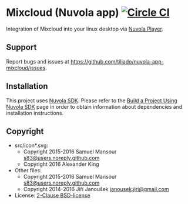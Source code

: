 Mixcloud (Nuvola app) [![Circle CI](https://circleci.com/gh/tiliado/nuvola-app-mixcloud.svg?style=svg)](https://circleci.com/gh/tiliado/nuvola-app-mixcloud)
=====================

Integration of Mixcloud into your linux desktop via
[Nuvola Player](https://github.com/tiliado/nuvolaplayer).

Support
-------

Report bugs and issues at <https://github.com/tiliado/nuvola-app-mixcloud/issues>.

Installation
------------

This project uses [Nuvola SDK](https://github.com/tiliado/nuvolasdk#create-new-project). Please refer to
the [Build a Project Using Nuvola SDK](https://github.com/tiliado/nuvolasdk#build-a-project-using-nuvola-sdk)
page in order to obtain information about dependencies and installation instructions.

Copyright
---------

  - src/icon*.svg:
      - Copyright 2015-2016 Samuel Mansour <s83@users.noreply.github.com>
      - Copyright 2016 Alexander King
  - Other files:
      - Copyright 2015-2016 Samuel Mansour <s83@users.noreply.github.com>
      - Copyright 2014-2016 Jiří Janoušek <janousek.jiri@gmail.com>
  - License: [2-Clause BSD-license](./LICENSE)
